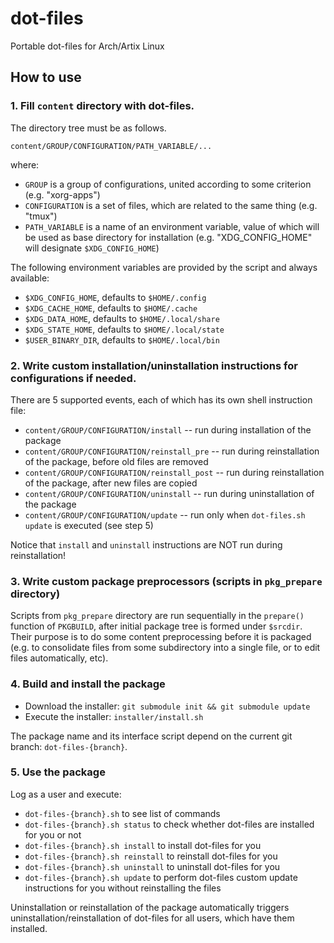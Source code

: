 # dot-files
Portable dot-files for Arch/Artix Linux

## How to use

### 1. Fill `content` directory with dot-files.

The directory tree must be as follows.

`content/GROUP/CONFIGURATION/PATH_VARIABLE/...`

where:
* `GROUP` is a group of configurations, united according to some criterion (e.g. "xorg-apps")
* `CONFIGURATION` is a set of files, which are related to the same thing (e.g. "tmux")
* `PATH_VARIABLE` is a name of an environment variable, value of which will be used as base directory for installation (e.g. "XDG_CONFIG_HOME" will designate `$XDG_CONFIG_HOME`)

The following environment variables are provided by the script and always available:
* `$XDG_CONFIG_HOME`, defaults to `$HOME/.config`
* `$XDG_CACHE_HOME`, defaults to `$HOME/.cache`
* `$XDG_DATA_HOME`, defaults to `$HOME/.local/share`
* `$XDG_STATE_HOME`, defaults to `$HOME/.local/state`
* `$USER_BINARY_DIR`, defaults to `$HOME/.local/bin`

### 2. Write custom installation/uninstallation instructions for configurations if needed.

There are 5 supported events, each of which has its own shell instruction file:
* `content/GROUP/CONFIGURATION/install` -- run during installation of the package
* `content/GROUP/CONFIGURATION/reinstall_pre` -- run during reinstallation of the package, before old files are removed
* `content/GROUP/CONFIGURATION/reinstall_post` -- run during reinstallation of the package, after new files are copied
* `content/GROUP/CONFIGURATION/uninstall` -- run during uninstallation of the package
* `content/GROUP/CONFIGURATION/update` -- run only when `dot-files.sh update` is executed (see step 5)

Notice that `install` and `uninstall` instructions are NOT run during reinstallation!

### 3. Write custom package preprocessors (scripts in `pkg_prepare` directory)

Scripts from `pkg_prepare` directory are run sequentially in the `prepare()` function of `PKGBUILD`, after initial package tree is formed under `$srcdir`.
Their purpose is to do some content preprocessing before it is packaged (e.g. to consolidate files from some subdirectory into a single file, or to edit files automatically, etc).

### 4. Build and install the package

* Download the installer: `git submodule init && git submodule update`
* Execute the installer: `installer/install.sh`

The package name and its interface script depend on the current git branch: `dot-files-{branch}`.

### 5. Use the package

Log as a user and execute:
* `dot-files-{branch}.sh` to see list of commands
* `dot-files-{branch}.sh status` to check whether dot-files are installed for you or not
* `dot-files-{branch}.sh install` to install dot-files for you
* `dot-files-{branch}.sh reinstall` to reinstall dot-files for you
* `dot-files-{branch}.sh uninstall` to uninstall dot-files for you
* `dot-files-{branch}.sh update` to perform dot-files custom update instructions for you without reinstalling the files

Uninstallation or reinstallation of the package automatically triggers uninstallation/reinstallation of dot-files for all users, which have them installed.

